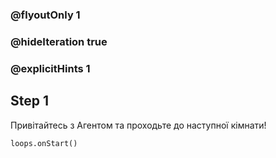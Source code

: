 ### @flyoutOnly 1
### @hideIteration true 
### @explicitHints 1

## Step 1
Привітайтесь з Агентом та проходьте до наступної кімнати!


```ghost
loops.onStart()
```

